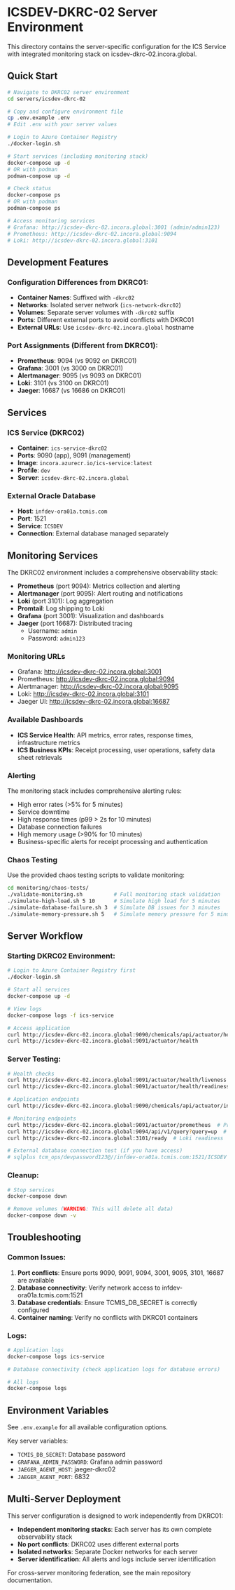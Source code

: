 # ICSDEV-DKRC-02 Server Environment

This directory contains the server-specific configuration for the ICS Service with integrated monitoring stack on icsdev-dkrc-02.incora.global.

## Quick Start

```bash
# Navigate to DKRC02 server environment
cd servers/icsdev-dkrc-02

# Copy and configure environment file
cp .env.example .env
# Edit .env with your server values

# Login to Azure Container Registry
./docker-login.sh

# Start services (including monitoring stack)
docker-compose up -d
# OR with podman
podman-compose up -d

# Check status
docker-compose ps
# OR with podman
podman-compose ps

# Access monitoring services
# Grafana: http://icsdev-dkrc-02.incora.global:3001 (admin/admin123)
# Prometheus: http://icsdev-dkrc-02.incora.global:9094
# Loki: http://icsdev-dkrc-02.incora.global:3101
```

## Development Features

### Configuration Differences from DKRC01:
- **Container Names**: Suffixed with `-dkrc02`
- **Networks**: Isolated server network (`ics-network-dkrc02`)
- **Volumes**: Separate server volumes with `-dkrc02` suffix
- **Ports**: Different external ports to avoid conflicts with DKRC01
- **External URLs**: Use `icsdev-dkrc-02.incora.global` hostname

### Port Assignments (Different from DKRC01):
- **Prometheus**: 9094 (vs 9092 on DKRC01)
- **Grafana**: 3001 (vs 3000 on DKRC01)
- **Alertmanager**: 9095 (vs 9093 on DKRC01)
- **Loki**: 3101 (vs 3100 on DKRC01)
- **Jaeger**: 16687 (vs 16686 on DKRC01)

## Services

### ICS Service (DKRC02)
- **Container**: `ics-service-dkrc02`
- **Ports**: 9090 (app), 9091 (management)
- **Image**: `incora.azurecr.io/ics-service:latest`
- **Profile**: `dev`
- **Server**: `icsdev-dkrc-02.incora.global`

### External Oracle Database
- **Host**: `infdev-ora01a.tcmis.com`
- **Port**: 1521
- **Service**: `ICSDEV`
- **Connection**: External database managed separately

## Monitoring Services

The DKRC02 environment includes a comprehensive observability stack:

- **Prometheus** (port 9094): Metrics collection and alerting
- **Alertmanager** (port 9095): Alert routing and notifications
- **Loki** (port 3101): Log aggregation
- **Promtail**: Log shipping to Loki
- **Grafana** (port 3001): Visualization and dashboards
- **Jaeger** (port 16687): Distributed tracing
  - Username: `admin`
  - Password: `admin123`

### Monitoring URLs

- Grafana: http://icsdev-dkrc-02.incora.global:3001
- Prometheus: http://icsdev-dkrc-02.incora.global:9094
- Alertmanager: http://icsdev-dkrc-02.incora.global:9095
- Loki: http://icsdev-dkrc-02.incora.global:3101
- Jaeger UI: http://icsdev-dkrc-02.incora.global:16687

### Available Dashboards

- **ICS Service Health**: API metrics, error rates, response times, infrastructure metrics
- **ICS Business KPIs**: Receipt processing, user operations, safety data sheet retrievals

### Alerting

The monitoring stack includes comprehensive alerting rules:
- High error rates (>5% for 5 minutes)
- Service downtime
- High response times (p99 > 2s for 10 minutes)
- Database connection failures
- High memory usage (>90% for 10 minutes)
- Business-specific alerts for receipt processing and authentication

### Chaos Testing

Use the provided chaos testing scripts to validate monitoring:
```bash
cd monitoring/chaos-tests/
./validate-monitoring.sh          # Full monitoring stack validation
./simulate-high-load.sh 5 10      # Simulate high load for 5 minutes
./simulate-database-failure.sh 3  # Simulate DB issues for 3 minutes
./simulate-memory-pressure.sh 5   # Simulate memory pressure for 5 minutes
```

## Server Workflow

### Starting DKRC02 Environment:
```bash
# Login to Azure Container Registry first
./docker-login.sh

# Start all services
docker-compose up -d

# View logs
docker-compose logs -f ics-service

# Access application
curl http://icsdev-dkrc-02.incora.global:9090/chemicals/api/actuator/health
curl http://icsdev-dkrc-02.incora.global:9091/actuator/health
```

### Server Testing:
```bash
# Health checks
curl http://icsdev-dkrc-02.incora.global:9091/actuator/health/liveness
curl http://icsdev-dkrc-02.incora.global:9091/actuator/health/readiness

# Application endpoints
curl http://icsdev-dkrc-02.incora.global:9090/chemicals/api/actuator/info

# Monitoring endpoints
curl http://icsdev-dkrc-02.incora.global:9091/actuator/prometheus  # Prometheus metrics
curl http://icsdev-dkrc-02.incora.global:9094/api/v1/query?query=up  # Prometheus query
curl http://icsdev-dkrc-02.incora.global:3101/ready  # Loki readiness

# External database connection test (if you have access)
# sqlplus tcm_ops/devpassword123@//infdev-ora01a.tcmis.com:1521/ICSDEV
```

### Cleanup:
```bash
# Stop services
docker-compose down

# Remove volumes (WARNING: This will delete all data)
docker-compose down -v
```

## Troubleshooting

### Common Issues:
1. **Port conflicts**: Ensure ports 9090, 9091, 9094, 3001, 9095, 3101, 16687 are available
2. **Database connectivity**: Verify network access to infdev-ora01a.tcmis.com:1521
3. **Database credentials**: Ensure TCMIS_DB_SECRET is correctly configured
4. **Container naming**: Verify no conflicts with DKRC01 containers

### Logs:
```bash
# Application logs
docker-compose logs ics-service

# Database connectivity (check application logs for database errors)

# All logs
docker-compose logs
```

## Environment Variables

See `.env.example` for all available configuration options.

Key server variables:
- `TCMIS_DB_SECRET`: Database password
- `GRAFANA_ADMIN_PASSWORD`: Grafana admin password
- `JAEGER_AGENT_HOST`: jaeger-dkrc02
- `JAEGER_AGENT_PORT`: 6832

## Multi-Server Deployment

This server configuration is designed to work independently from DKRC01:
- **Independent monitoring stacks**: Each server has its own complete observability stack
- **No port conflicts**: DKRC02 uses different external ports
- **Isolated networks**: Separate Docker networks for each server
- **Server identification**: All alerts and logs include server identification

For cross-server monitoring federation, see the main repository documentation.
